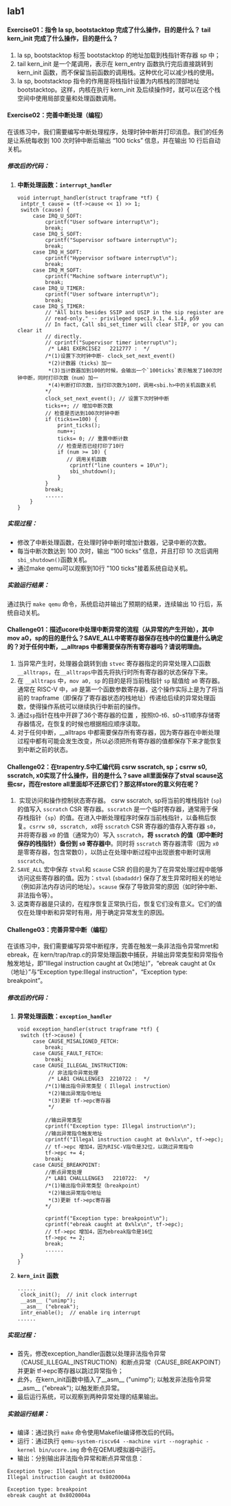 ## lab1
#### **Exercise01**：指令 la sp, bootstacktop 完成了什么操作，目的是什么？ tail kern_init 完成了什么操作，目的是什么？

   1.   la sp, bootstacktop 标签 bootstacktop 的地址加载到栈指针寄存器 sp 中；
   2. tail kern_init 是一个尾调用，表示在 kern_entry 函数执行完后直接跳转到 kern_init 函数，而不保留当前函数的调用栈。这种优化可以减少栈的使用。
   3. la sp, bootstacktop 指令的作用是将栈指针设置为内核栈的顶部地址 bootstacktop。这样，内核在执行 kern_init 及后续操作时，就可以在这个栈空间中使用局部变量和处理函数调用。


#### **Exercise02**：完善中断处理（编程）

   在该练习中，我们需要编写中断处理程序，处理时钟中断并打印消息。我们的任务是让系统每收到 100 次时钟中断后输出 “100 ticks” 信息，并在输出 10 行后自动关机。

##### 修改后的代码：

   1. **中断处理函数：`interrupt_handler`**
      ```
      void interrupt_handler(struct trapframe *tf) {
       intptr_t cause = (tf->cause << 1) >> 1;
       switch (cause) {
           case IRQ_U_SOFT:
               cprintf("User software interrupt\n");
               break;
           case IRQ_S_SOFT:
               cprintf("Supervisor software interrupt\n");
               break;
           case IRQ_H_SOFT:
               cprintf("Hypervisor software interrupt\n");
               break;
           case IRQ_M_SOFT:
               cprintf("Machine software interrupt\n");
               break;
           case IRQ_U_TIMER:
               cprintf("User software interrupt\n");
               break;
           case IRQ_S_TIMER:
               // "All bits besides SSIP and USIP in the sip register are
               // read-only." -- privileged spec1.9.1, 4.1.4, p59
               // In fact, Call sbi_set_timer will clear STIP, or you can clear it
               // directly.
               // cprintf("Supervisor timer interrupt\n");
                /* LAB1 EXERCISE2   2212777 :  */
               /*(1)设置下次时钟中断- clock_set_next_event()
                *(2)计数器（ticks）加一
                *(3)当计数器加到100的时候，会输出一个`100ticks`表示触发了100次时钟中断，同时打印次数（num）加一
                *(4)判断打印次数，当打印次数为10时，调用<sbi.h>中的关机函数关机
               */
               clock_set_next_event(); // 设置下次时钟中断
               ticks++; // 增加中断次数
               // 检查是否达到100次时钟中断
               if (ticks==100) {
                   print_ticks();
                   num++;
                   ticks= 0; // 重置中断计数
                   // 检查是否已经打印了10行
                   if (num >= 10) {
                      // 调用关机函数
                       cprintf("line counters = 10\n");
                       sbi_shutdown();
                   }
               }
               break;
               ......
          }
      }
      ```
      

##### 实现过程：
   - 修改了中断处理函数，在处理时钟中断时增加计数器，记录中断的次数。
   - 每当中断次数达到 100 次时，输出 “100 ticks” 信息，并且打印 10 次后调用 `sbi_shutdown()`函数关机。
   - 通过make qemu可以观察到10行 "100 ticks"接着系统自动关机。

##### 实验运行结果：
   通过执行 `make qemu` 命令，系统启动并输出了预期的结果，连续输出 10 行后，系统自动关机。



#### **Challenge01**：描述ucore中处理中断异常的流程（从异常的产生开始），其中mov a0，sp的目的是什么？SAVE_ALL中寄寄存器保存在栈中的位置是什么确定的？对于任何中断，__alltraps 中都需要保存所有寄存器吗？请说明理由。

   1. 当异常产生时，处理器会跳转到由 `stvec` 寄存器指定的异常处理入口函数 `__alltraps`，在`__alltraps`中首先将执行时所有寄存器的状态保存下来。
   2. 在 `__alltraps` 中，`mov a0, sp` 的目的是将当前栈指针 `sp` 赋值给 `a0` 寄存器。通常在 RISC-V 中，`a0` 是第一个函数参数寄存器，这个操作实际上是为了将当前的 trapframe（即保存了寄存器状态的栈地址）传递给后续的异常处理函数，使得操作系统可以继续执行中断前的操作。
   3.  通过`sp`指针在栈中开辟了36个寄存器的位置 ，按照t0-t6`、`s0-s11顺序存储寄存器情况，在恢复的时候也根据相应顺序读取。
   4. 对于任何中断，__alltraps 中都需要保存所有寄存器，因为寄存器在中断处理过程中都有可能会发生改变，所以必须把所有寄存器的值都保存下来才能恢复到中断之前的状态。


####  **Challenge02**：在trapentry.S中汇编代码 csrw sscratch, sp；csrrw s0, sscratch, x0实现了什么操作，目的是什么？save all里面保存了stval scause这些csr，而在restore all里面却不还原它们？那这样store的意义何在呢？

  1. ​	实现访问和操作控制状态寄存器。 csrw sscratch, sp将当前的堆栈指针 (`sp`) 的值写入 `sscratch` CSR 寄存器。`sscratch` 是一个临时寄存器，通常用于保存栈指针（`sp`）的值。在进入中断处理程序时保存当前栈指针，以备稍后恢复。`csrrw s0, sscratch, x0`将 `sscratch` CSR 寄存器的值存入寄存器 `s0`，并将寄存器 `x0` 的值（通常为0）写入 `sscratch`，**将 `sscratch` 的值（即中断时保存的栈指针）备份到 `s0` 寄存器中**。同时将 `sscratch` 寄存器清零（因为 `x0` 是零寄存器，包含常数0），以防止在处理中断过程中出现嵌套中断时误用 `sscratch`。
  2. `SAVE_ALL` 宏中保存 `stval`和 `scause` CSR 的目的是为了在异常处理过程中能够访问这些寄存器的值。因为：`stval` (`sbadaddr`) 保存了发生异常时相关的地址（例如非法内存访问的地址）。`scause` 保存了导致异常的原因（如时钟中断、非法指令等）。
  3. 这类寄存器是只读的，在程序恢复正常执行后，恢复它们没有意义。它们的值仅在处理中断和异常时有用，用于确定异常发生的原因。


#### **Challenge03**：完善异常中断（编程）

   在该练习中，我们需要编写异常中断程序，完善在触发一条非法指令异常mret和ebreak，在 kern/trap/trap.c的异常处理函数中捕获，并输出异常类型和异常指令触发地址，即“Illegal instruction caught at 0x(地址)”，“ebreak caught at 0x（地址）”与“Exception type:Illegal instruction"，“Exception type: breakpoint”。


##### 修改后的代码：

   1. **异常处理函数：`exception_handler`**
      ```
      void exception_handler(struct trapframe *tf) {
       switch (tf->cause) {
           case CAUSE_MISALIGNED_FETCH:
               break;
           case CAUSE_FAULT_FETCH:
               break;
           case CAUSE_ILLEGAL_INSTRUCTION:
                // 非法指令异常处理
                /* LAB1 CHALLENGE3  2210722 :  */
               /*(1)输出指令异常类型（ Illegal instruction）
                *(2)输出异常指令地址
                *(3)更新 tf->epc寄存器
                */
              
               //输出异常类型
               cprintf("Exception type: Illegal instruction\n");
               //输出异常指令触发地址
               cprintf("Illegal instruction caught at 0x%lx\n", tf->epc);  
               // tf->epc 增加4，因为RISC-V指令是32位，以跳过异常指令  
               tf->epc += 4;
               break;
           case CAUSE_BREAKPOINT:
               //断点异常处理
               /* LAB1 CHALLLENGE3   2210722:  */
               /*(1)输出指令异常类型（breakpoint）
                *(2)输出异常指令地址
                *(3)更新 tf->epc寄存器
               */

               cprintf("Exception type: breakpoint\n");  
               cprintf("ebreak caught at 0x%lx\n", tf->epc);
               // tf->epc 增加4，因为ebreak指令是16位
               tf->epc += 2;
               break;
               ......
       }
      }
      ```
      
   2. **`kern_init` 函数**
      ```
      ......
       clock_init();  // init clock interrupt
       __asm__ ("unimp");
       __asm__ ("ebreak");
       intr_enable();  // enable irq interrupt
      ......
      ```

##### 实现过程：
   - 首先，修改exception_handler函数以处理非法指令异常（CAUSE_ILLEGAL_INSTRUCTION）和断点异常（CAUSE_BREAKPOINT）并更新 tf->epc寄存器以跳过异常指令；
   - 此外，在kern_init函数中插入了__asm__ ("unimp"); 以触发非法指令异常__asm__ ("ebreak"); 以触发断点异常。
   - 最后运行系统，可以观察到两种异常处理的结果输出。

##### 实验运行结果：
   - 编译：通过执行 `make` 命令使用Makefile编译修改后的代码。
   - 运行：通过执行 `qemu-system-riscv64 --machine virt --nographic -kernel bin/ucore.img` 命令在QEMU模拟器中运行。
   - 输出：分别输出非法指令异常和断点异常信息：
   ```
   Exception type: Illegal instruction
   Illegal instruction caught at 0x8020004a

   Exception type: breakpoint
   ebreak caught at 0x8020004a
   ```
